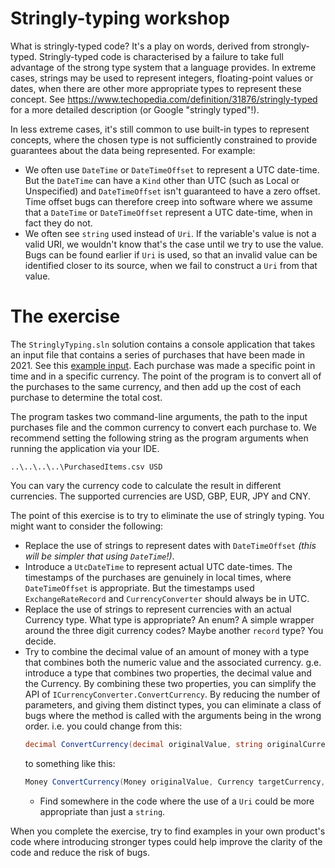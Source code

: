 # Stringly-typing workshop

What is stringly-typed code? It's a play on words, derived from strongly-typed. Stringly-typed code is characterised by a failure to take full advantage of the strong type system that a language provides. In extreme cases, strings may be used to represent integers, floating-point values or dates, when there are other more appropriate types to represent these concept. See https://www.techopedia.com/definition/31876/stringly-typed for a more detailed description (or Google "stringly typed"!).

In less extreme cases, it's still common to use built-in types to represent concepts, where the chosen type is not sufficiently constrained to provide guarantees about the data being represented. For example:

- We often use `DateTime` or `DateTimeOffset` to represent a UTC date-time. But the `DateTime` can have a `Kind` other than UTC (such as Local or Unspecified) and `DateTimeOffset` isn't guaranteed to have a zero offset. Time offset bugs can therefore creep into software where we assume that a `DateTime` or `DateTimeOffset` represent a UTC date-time, when in fact they do not.
- We often see `string` used instead of `Uri`. If the variable's value is not a valid URI, we wouldn't know that's the case until we try to use the value. Bugs can be found earlier if `Uri` is used, so that an invalid value can be identified closer to its source, when we fail to construct a `Uri` from that value.

# The exercise

The `StringlyTyping.sln` solution contains a console application that takes an input file that contains a series of purchases that have been made in 2021. See this [example input](PurchasedItems.csv). Each purchase was made a specific point in time and in a specific currency. The point of the program is to convert all of the purchases to the same currency, and then add up the cost of each purchase to determine the total cost.

The program taskes two command-line arguments, the path to the input purchases file and the common currency to convert each purchase to. We recommend setting the following string as the program arguments when running the application via your IDE.

```
..\..\..\..\PurchasedItems.csv USD
```

You can vary the currency code to calculate the result in different currencies. The supported currencies are USD, GBP, EUR, JPY and CNY.

The point of this exercise is to try to eliminate the use of stringly typing. You might want to consider the following:

- Replace the use of strings to represent dates with `DateTimeOffset` *(this will be simpler that using `DateTime`!)*.
- Introduce a `UtcDateTime` to represent actual UTC date-times. The timestamps of the purchases are genuinely in local times, where `DateTimeOffset` is appropriate. But the timestamps used `ExchangeRateRecord` and `CurrencyConverter` should always be in UTC.
- Replace the use of strings to represent currencies with an actual Currency type. What type is appropriate? An enum? A simple wrapper around the three digit currency codes? Maybe another `record` type? You decide.
- Try to combine the decimal value of an amount of money with a type that combines both the numeric value and the associated currency. g.e. introduce a type that combines two properties, the decimal value and the Currency. By combining these two properties, you can simplify the API of `ICurrencyConverter.ConvertCurrency`. By reducing the number of parameters, and giving them distinct types, you can eliminate a class of bugs where the method is called with the arguments being in the wrong order. i.e. you could change from this:
  ```c#
  decimal ConvertCurrency(decimal originalValue, string originalCurrency, string targetCurrency, string timeOfConversion)
  ```
  to something like this:
  ```c#
  Money ConvertCurrency(Money originalValue, Currency targetCurrency, UtcDateTime timeOfConversion)
  ```
  - Find somewhere in the code where the use of a `Uri` could be more appropriate than just a `string`.

When you complete the exercise, try to find examples in your own product's code where introducing stronger types could help improve the clarity of the code and reduce the risk of bugs.
